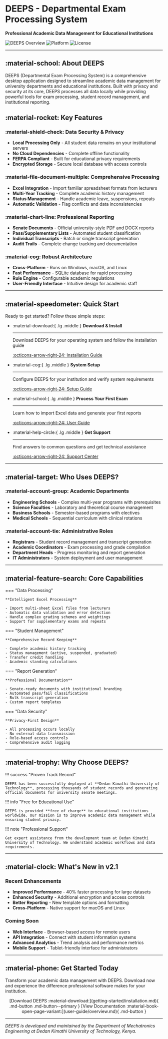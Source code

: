 # DEEPS - Departmental Exam Processing System

**Professional Academic Data Management for Educational Institutions**

![DEEPS Overview](https://img.shields.io/badge/DEEPS-v2.1-blue?style=for-the-badge) ![Platform](https://img.shields.io/badge/Platform-Windows%20%7C%20macOS%20%7C%20Linux-lightgrey?style=for-the-badge) ![License](https://img.shields.io/badge/License-Free%20for%20Education-green?style=for-the-badge)

---

## :material-school: About DEEPS

DEEPS (Departmental Exam Processing System) is a comprehensive desktop application designed to streamline academic data management for university departments and educational institutions. Built with privacy and security at its core, DEEPS processes all data locally while providing powerful tools for exam processing, student record management, and institutional reporting.

## :material-rocket: Key Features

### :material-shield-check: **Data Security & Privacy**
- **Local Processing Only** - All student data remains on your institutional servers
- **No Cloud Dependencies** - Complete offline functionality
- **FERPA Compliant** - Built for educational privacy requirements
- **Encrypted Storage** - Secure local database with access controls

### :material-file-document-multiple: **Comprehensive Processing**
- **Excel Integration** - Import familiar spreadsheet formats from lecturers
- **Multi-Year Tracking** - Complete academic history management
- **Status Management** - Handle academic leave, suspensions, repeats
- **Automatic Validation** - Flag conflicts and data inconsistencies

### :material-chart-line: **Professional Reporting**
- **Senate Documents** - Official university-style PDF and DOCX reports
- **Pass/Supplementary Lists** - Automated student classification
- **Individual Transcripts** - Batch or single transcript generation
- **Audit Trails** - Complete change tracking and documentation

### :material-cog: **Robust Architecture**
- **Cross-Platform** - Runs on Windows, macOS, and Linux
- **Fast Performance** - SQLite database for rapid processing
- **Rule Engine** - Configurable academic regulations
- **User-Friendly Interface** - Intuitive design for academic staff

---

## :material-speedometer: Quick Start

Ready to get started? Follow these simple steps:

<div class="grid cards" markdown>

-   :material-download:{ .lg .middle } **Download & Install**

    ---

    Download DEEPS for your operating system and follow the installation guide

    [:octicons-arrow-right-24: Installation Guide](getting-started/installation.md)

-   :material-cog:{ .lg .middle } **System Setup**

    ---

    Configure DEEPS for your institution and verify system requirements

    [:octicons-arrow-right-24: Setup Guide](getting-started/setup.md)

-   :material-school:{ .lg .middle } **Process Your First Exam**

    ---

    Learn how to import Excel data and generate your first reports

    [:octicons-arrow-right-24: User Guide](user-guide/overview.md)

-   :material-help-circle:{ .lg .middle } **Get Support**

    ---

    Find answers to common questions and get technical assistance

    [:octicons-arrow-right-24: Support Center](support/faq.md)

</div>

---

## :material-target: Who Uses DEEPS?

### :material-account-group: **Academic Departments**
- **Engineering Schools** - Complex multi-year programs with prerequisites
- **Science Faculties** - Laboratory and theoretical course management
- **Business Schools** - Semester-based programs with electives
- **Medical Schools** - Sequential curriculum with clinical rotations

### :material-account-tie: **Administrative Roles**
- **Registrars** - Student record management and transcript generation
- **Academic Coordinators** - Exam processing and grade compilation
- **Department Heads** - Progress monitoring and report generation
- **IT Administrators** - System deployment and user management

---

## :material-feature-search: Core Capabilities

=== "Data Processing"

    **Intelligent Excel Processing**

    - Import multi-sheet Excel files from lecturers
    - Automatic data validation and error detection
    - Handle complex grading schemes and weightings
    - Support for supplementary exams and repeats

=== "Student Management"

    **Comprehensive Record Keeping**

    - Complete academic history tracking
    - Status management (active, suspended, graduated)
    - Transfer credit handling
    - Academic standing calculations

=== "Report Generation"

    **Professional Documentation**

    - Senate-ready documents with institutional branding
    - Automated pass/fail classifications
    - Bulk transcript generation
    - Custom report templates

=== "Data Security"

    **Privacy-First Design**

    - All processing occurs locally
    - No external data transmission
    - Role-based access controls
    - Comprehensive audit logging

---

## :material-trophy: Why Choose DEEPS?

!!! success "Proven Track Record"

    DEEPS has been successfully deployed at **Dedan Kimathi University of Technology**, processing thousands of student records and generating official documents for university senate meetings.

!!! info "Free for Educational Use"

    DEEPS is provided **free of charge** to educational institutions worldwide. Our mission is to improve academic data management while ensuring student privacy.

!!! note "Professional Support"

    Get expert assistance from the development team at Dedan Kimathi University of Technology. We understand academic workflows and data requirements.

---

## :material-clock: What's New in v2.1

### Recent Enhancements
- **Improved Performance** - 40% faster processing for large datasets
- **Enhanced Security** - Additional encryption and access controls
- **Better Reporting** - New template options and formatting
- **Cross-Platform** - Native support for macOS and Linux

### Coming Soon
- **Web Interface** - Browser-based access for remote users
- **API Integration** - Connect with student information systems
- **Advanced Analytics** - Trend analysis and performance metrics
- **Mobile Support** - Tablet-friendly interface for administrators

---

## :material-phone: Get Started Today

Transform your academic data management with DEEPS. Download now and experience the difference professional software makes for your institution.

<center>
[Download DEEPS :material-download:](getting-started/installation.md){ .md-button .md-button--primary }
[View Documentation :material-book-open-page-variant:](user-guide/overview.md){ .md-button }
</center>

---

*DEEPS is developed and maintained by the Department of Mechatronics Engineering at Dedan Kimathi University of Technology, Kenya.*